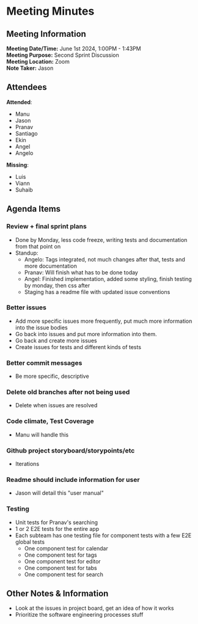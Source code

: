 # Meeting Minutes

## Meeting Information

**Meeting Date/Time:** June 1st 2024, 1:00PM - 1:43PM  
**Meeting Purpose:** Second Sprint Discussion  
**Meeting Location:** Zoom  
**Note Taker:** Jason  

## Attendees

**Attended**:

- Manu
- Jason
- Pranav
- Santiago
- Ekin
- Angel
- Angelo

**Missing**:

- Luis
- Viann
- Suhaib

## Agenda Items

### Review + final sprint plans

- Done by Monday, less code freeze, writing tests and documentation from that point on
- Standup:
  - Angelo: Tags integrated, not much changes after that, tests and more documentation
  - Pranav: Will finish what has to be done today
  - Angel: Finished implementation, added some styling, finish testing by monday, then css after
  - Staging has a readme file with updated issue conventions

### Better issues

- Add more specific issues more frequently, put much more information into the issue bodies
- Go back into issues and put more information into them.
- Go back and create more issues
- Create issues for tests and different kinds of tests

### Better commit messages

- Be more specific, descriptive

### Delete old branches after not being used

- Delete when issues are resolved

### Code climate, Test Coverage

- Manu will handle this

### Github project storyboard/storypoints/etc

- Iterations

### Readme should include information for user

- Jason will detail this "user manual"

### Testing

- Unit tests for Pranav's searching
- 1 or 2 E2E tests for the entire app
- Each subteam has one testing file for component tests with a few E2E global tests
  - One component test for calendar
  - One component test for tags
  - One component test for editor
  - One component test for tabs
  - One component test for search

## Other Notes & Information

- Look at the issues in project board, get an idea of how it works
- Prioritize the software engineering processes stuff
